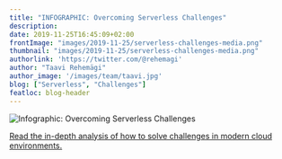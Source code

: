 ```yaml
---
title: "INFOGRAPHIC: Overcoming Serverless Challenges"
description: 
date: 2019-11-25T16:45:09+02:00
frontImage: "images/2019-11-25/serverless-challenges-media.png"
thumbnail: "images/2019-11-25/serverless-challenges-media.png"
authorlink: 'https://twitter.com/@rehemagi'
author: "Taavi Rehemägi"
author_image: '/images/team/taavi.jpg'
blog: ["Serverless", "Challenges"]
featloc: blog-header
---
```


![Infographic: Overcoming Serverless Challenges](/images/knowledge-base/basic-concepts/serverless-challenges.png)

<a href='/knowledge-base/basic-concepts/serverless-challenges-and-solutions/'>Read the in-depth analysis of how to solve challenges in modern cloud environments.</a>
